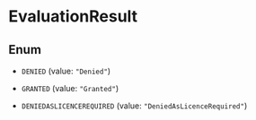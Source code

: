 

# EvaluationResult

## Enum


* `DENIED` (value: `"Denied"`)

* `GRANTED` (value: `"Granted"`)

* `DENIEDASLICENCEREQUIRED` (value: `"DeniedAsLicenceRequired"`)



